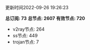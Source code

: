 更新时间2022-09-26 19:26:23

**总订阅: 73**
**总节点: 2607**
**有效节点: 720**
- v2ray节点: 264
- ss节点: 449
- trojan节点: 7

